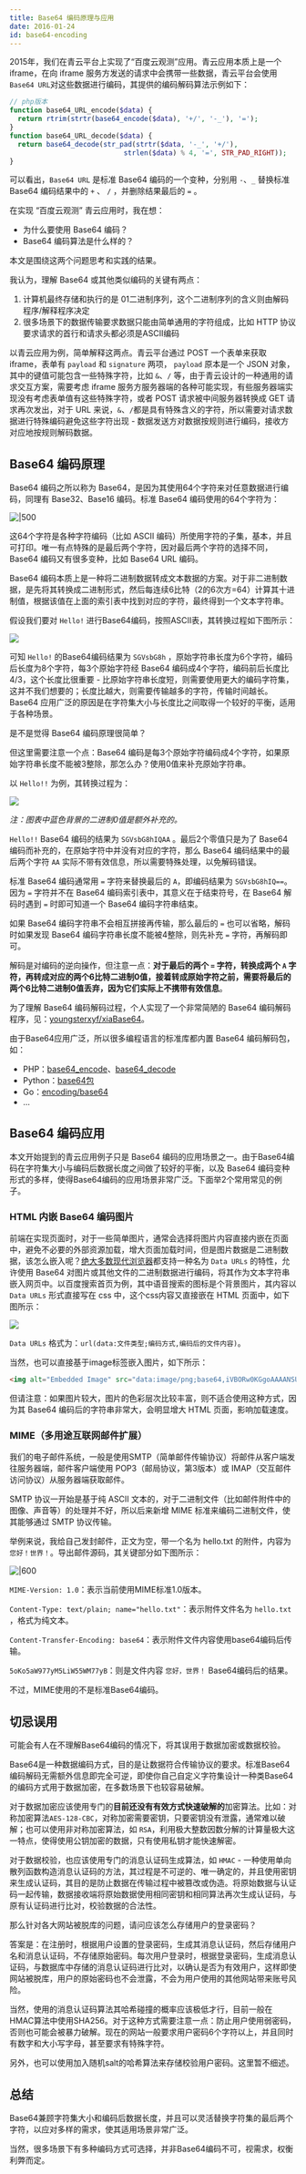 ```yaml
---
title: Base64 编码原理与应用
date: 2016-01-24
id: base64-encoding
---
```


2015年，我们在青云平台上实现了“百度云观测”应用。青云应用本质上是一个 iframe，在向 iframe 服务方发送的请求中会携带一些数据，青云平台会使用`Base64 URL`对这些数据进行编码，其提供的编码解码算法示例如下：

```php
// php版本
function base64_URL_encode($data) {
  return rtrim(strtr(base64_encode($data), '+/', '-_'), '=');
}
function base64_URL_decode($data) {
  return base64_decode(str_pad(strtr($data, '-_', '+/'), 
                            strlen($data) % 4, '=', STR_PAD_RIGHT));
}
```

可以看出，`Base64 URL` 是标准 Base64 编码的一个变种，分别用 `-`、`_` 替换标准 Base64 编码结果中的 `+` 、 `/` ，并删除结果最后的 `=` 。

在实现 “百度云观测” 青云应用时，我在想：

- 为什么要使用 Base64 编码？
- Base64 编码算法是什么样的？

本文是围绕这两个问题思考和实践的结果。

我认为，理解 Base64 或其他类似编码的关键有两点：

1. 计算机最终存储和执行的是 01二进制序列，这个二进制序列的含义则由解码程序/解释程序决定
2. 很多场景下的数据传输要求数据只能由简单通用的字符组成，比如 HTTP 协议要求请求的首行和请求头都必须是ASCII编码

以青云应用为例，简单解释这两点。青云平台通过 POST 一个表单来获取 iframe，表单有 `payload` 和 `signature` 两项， `payload` 原本是一个 JSON 对象，其中的键值可能包含一些特殊字符，比如 `&`、`/` 等，由于青云设计的一种通用的请求交互方案，需要考虑 iframe 服务方服务器端的各种可能实现，有些服务器端实现没有考虑表单值有这些特殊字符，或者 POST 请求被中间服务器转换成 GET 请求再次发出，对于 URL 来说，`&`、`/`都是具有特殊含义的字符，所以需要对请求数据进行特殊编码避免这些字符出现 - 数据发送方对数据按规则进行编码，接收方对应地按规则解码数据。

## Base64 编码原理

Base64 编码之所以称为 Base64，是因为其使用64个字符来对任意数据进行编码，同理有 Base32、Base16 编码。标准 Base64 编码使用的64个字符为：

![|500](https://i.loli.net/2020/06/14/XHFMRvxfez4OVtr.jpg)

这64个字符是各种字符编码（比如 ASCII 编码）所使用字符的子集，基本，并且可打印。唯一有点特殊的是最后两个字符，因对最后两个字符的选择不同，Base64 编码又有很多变种，比如 Base64 URL 编码。

Base64 编码本质上是一种将二进制数据转成文本数据的方案。对于非二进制数据，是先将其转换成二进制形式，然后每连续6比特（2的6次方=64）计算其十进制值，根据该值在上面的索引表中找到对应的字符，最终得到一个文本字符串。

假设我们要对 `Hello!` 进行Base64编码，按照ASCII表，其转换过程如下图所示：

![](https://i.loli.net/2020/06/14/tJnClQsjc4WMGhB.jpg)

可知 `Hello!` 的Base64编码结果为 `SGVsbG8h` ，原始字符串长度为6个字符，编码后长度为8个字符，每3个原始字符经 Base64 编码成4个字符，编码前后长度比4/3，这个长度比很重要 - 比原始字符串长度短，则需要使用更大的编码字符集，这并不我们想要的；长度比越大，则需要传输越多的字符，传输时间越长。Base64 应用广泛的原因是在字符集大小与长度比之间取得一个较好的平衡，适用于各种场景。

是不是觉得 Base64 编码原理很简单？

但这里需要注意一个点：Base64 编码是每3个原始字符编码成4个字符，如果原始字符串长度不能被3整除，那怎么办？使用0值来补充原始字符串。

以 `Hello!!` 为例，其转换过程为：

![](https://i.loli.net/2020/06/14/5URB8nVis9ljwYe.jpg)

*注：图表中蓝色背景的二进制0值是额外补充的。*

`Hello!!` Base64 编码的结果为 `SGVsbG8hIQAA` 。最后2个零值只是为了 Base64 编码而补充的，在原始字符中并没有对应的字符，那么 Base64 编码结果中的最后两个字符 `AA` 实际不带有效信息，所以需要特殊处理，以免解码错误。

标准 Base64 编码通常用 `=` 字符来替换最后的 `A`，即编码结果为 `SGVsbG8hIQ==`。因为 `=` 字符并不在 Base64 编码索引表中，其意义在于结束符号，在 Base64 解码时遇到 `=` 时即可知道一个 Base64 编码字符串结束。

如果 Base64 编码字符串不会相互拼接再传输，那么最后的 `=` 也可以省略，解码时如果发现 Base64 编码字符串长度不能被4整除，则先补充 `=` 字符，再解码即可。

解码是对编码的逆向操作，但注意一点：**对于最后的两个 `=` 字符，转换成两个 `A` 字符，再转成对应的两个6比特二进制0值，接着转成原始字符之前，需要将最后的两个6比特二进制0值丢弃，因为它们实际上不携带有效信息**。

为了理解 Base64 编码解码过程，个人实现了一个非常简陋的 Base64 编码解码程序，见：[youngsterxyf/xiaBase64](https://github.com/youngsterxyf/xiaBase64)。

由于Base64应用广泛，所以很多编程语言的标准库都内置 Base64 编码解码包，如：

- PHP：[base64_encode](http://php.net/manual/en/function.base64-encode.php)、[base64_decode](http://php.net/manual/en/function.base64-decode.php)
- Python：[base64包](https://docs.python.org/2/library/base64.html)
- Go：[encoding/base64](https://golang.org/pkg/encoding/base64/)
- ...

## Base64 编码应用

本文开始提到的青云应用例子只是 Base64 编码的应用场景之一。由于Base64编码在字符集大小与编码后数据长度之间做了较好的平衡，以及 Base64 编码变种形式的多样，使得Base64编码的应用场景非常广泛。下面举2个常用常见的例子。

### HTML 内嵌 Base64 编码图片

前端在实现页面时，对于一些简单图片，通常会选择将图片内容直接内嵌在页面中，避免不必要的外部资源加载，增大页面加载时间，但是图片数据是二进制数据，该怎么嵌入呢？[绝大多数现代浏览器](http://caniuse.com/#search=Data%20URI)都支持一种名为 `Data URLs` 的特性，允许使用 Base64 对图片或其他文件的二进制数据进行编码，将其作为文本字符串嵌入网页中。以百度搜索首页为例，其中语音搜索的图标是个背景图片，其内容以 `Data URLs` 形式直接写在 css 中，这个css内容又直接嵌在 HTML 页面中，如下图所示：

![](https://i.loli.net/2020/06/14/oa6rsPSwgMzv87l.jpg)

`Data URLs` 格式为：`url(data:文件类型;编码方式,编码后的文件内容)`。

当然，也可以直接基于image标签嵌入图片，如下所示：

```html
<img alt="Embedded Image" src="data:image/png;base64,iVBORw0KGgoAAAANSUhEUgAAADIA..." />
```

但请注意：如果图片较大，图片的色彩层次比较丰富，则不适合使用这种方式，因为其 Base64 编码后的字符串非常大，会明显增大 HTML 页面，影响加载速度。

### MIME（多用途互联网邮件扩展）

我们的电子邮件系统，一般是使用SMTP（简单邮件传输协议）将邮件从客户端发往服务器端，邮件客户端使用 POP3（邮局协议，第3版本）或 IMAP（交互邮件访问协议）从服务器端获取邮件。

SMTP 协议一开始是基于纯 ASCII 文本的，对于二进制文件（比如邮件附件中的图像、声音等）的处理并不好，所以后来新增 MIME 标准来编码二进制文件，使其能够通过 SMTP 协议传输。

举例来说，我给自己发封邮件，正文为空，带一个名为 hello.txt 的附件，内容为 `您好！世界！`。导出邮件源码，其关键部分如下图所示：

![|600](https://i.loli.net/2020/06/14/c8wIeoij9HWt4Ph.jpg)

`MIME-Version: 1.0`：表示当前使用MIME标准1.0版本。

`Content-Type: text/plain; name="hello.txt"`：表示附件文件名为 `hello.txt` ，格式为纯文本。

`Content-Transfer-Encoding: base64`：表示附件文件内容使用base64编码后传输。

`5oKo5aW977yM5LiW55WM77yB`：则是文件内容 `您好，世界！` Base64编码后的结果。

不过，MIME使用的不是标准Base64编码。

## 切忌误用

可能会有人在不理解Base64编码的情况下，将其误用于数据加密或数据校验。

Base64是一种数据编码方式，目的是让数据符合传输协议的要求。标准Base64编码解码无需额外信息即完全可逆，即使你自己自定义字符集设计一种类Base64的编码方式用于数据加密，在多数场景下也较容易破解。

对于数据加密应该使用专门的**目前还没有有效方式快速破解的**加密算法。比如：对称加密算法`AES-128-CBC`，对称加密需要密钥，只要密钥没有泄露，通常难以破解；也可以使用非对称加密算法，如 `RSA`，利用极大整数因数分解的计算量极大这一特点，使得使用公钥加密的数据，只有使用私钥才能快速解密。

对于数据校验，也应该使用专门的消息认证码生成算法，如 `HMAC` - 一种使用单向散列函数构造消息认证码的方法，其过程是不可逆的、唯一确定的，并且使用密钥来生成认证码，其目的是防止数据在传输过程中被篡改或伪造。将原始数据与认证码一起传输，数据接收端将原始数据使用相同密钥和相同算法再次生成认证码，与原有认证码进行比对，校验数据的合法性。

那么针对各大网站被脱库的问题，请问应该怎么存储用户的登录密码？

答案是：在注册时，根据用户设置的登录密码，生成其消息认证码，然后存储用户名和消息认证码，不存储原始密码。每次用户登录时，根据登录密码，生成消息认证码，与数据库中存储的消息认证码进行比对，以确认是否为有效用户，这样即使网站被脱库，用户的原始密码也不会泄露，不会为用户使用的其他网站带来账号风险。

当然，使用的消息认证码算法其哈希碰撞的概率应该极低才行，目前一般在HMAC算法中使用SHA256。对于这种方式需要注意一点：防止用户使用弱密码，否则也可能会被暴力破解。现在的网站一般要求用户密码6个字符以上，并且同时有数字和大小写字母，甚至要求有特殊字符。

另外，也可以使用加入随机salt的哈希算法来存储校验用户密码。这里暂不细述。

## 总结

Base64兼顾字符集大小和编码后数据长度，并且可以灵活替换字符集的最后两个字符，以应对多样的需求，使其适用场景非常广泛。

当然，很多场景下有多种编码方式可选择，并非Base64编码不可，视需求，权衡利弊而定。